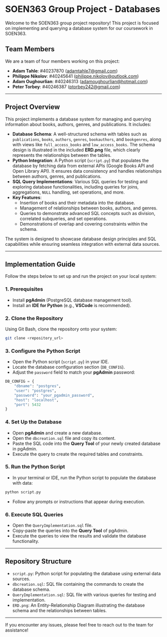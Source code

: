 # SOEN363 Group Project - Databases

Welcome to the SOEN363 group project repository! This project is focused on implementing and querying a database system for our coursework in SOEN363.

## Team Members
We are a team of four members working on this project:

- **Adam Tahle**: #40237870 (adamtahle7@gmail.com)
- **Philippe Nikolov**: #40245641 (philippe.nikolov@outlook.com)
- **Adam Oughourlian**: #40246313 (adamoughourlian@hotmail.com)
- **Peter Torbey**: #40246387 (ptorbey242@gmail.com)

---
## Project Overview
This project implements a database system for managing and querying information about books, authors, genres, and publications. It includes:

- **Database Schema**: A well-structured schema with tables such as `publications`, `books`, `authors`, `genres`, `bookauthors`, and `bookgenres`, along with views like `full_access_books` and `low_access_books`. The schema design is illustrated in the included **ERD.png** file, which clearly represents the relationships between the tables.
- **Python Integration**: A Python script (`script.py`) that populates the database by fetching data from external APIs (Google Books API and Open Library API). It ensures data consistency and handles relationships between authors, genres, and publications.
- **SQL Query Implementations**: Various SQL queries for testing and exploring database functionalities, including queries for joins, aggregations, `NULL` handling, set operations, and more.
- **Key Features**:
  - Insertion of books and their metadata into the database.
  - Management of relationships between books, authors, and genres.
  - Queries to demonstrate advanced SQL concepts such as division, correlated subqueries, and set operations.
  - Demonstrations of overlap and covering constraints within the schema.

The system is designed to showcase database design principles and SQL capabilities while ensuring seamless integration with external data sources.

---
## Implementation Guide
Follow the steps below to set up and run the project on your local system:

### **1. Prerequisites**
- Install **pgAdmin** (PostgreSQL database management tool).
- Install an **IDE for Python** (e.g., **VSCode** is recommended).

### **2. Clone the Repository**
Using Git Bash, clone the repository onto your system:
```bash
git clone <repository_url>
```

### **3. Configure the Python Script**
- Open the Python script (`script.py`) in your IDE.
- Locate the database configuration section (`DB_CONFIG`).
- Adjust the `password` field to match your **pgAdmin** password:
```python
DB_CONFIG = {
    "dbname": "postgres",
    "user": "postgres",
    "password": "your_pgadmin_password",
    "host": "localhost",
    "port": 5432
}
```

### **4. Set Up the Database**
- Open **pgAdmin** and create a new database.
- Open the `dbcreation.sql` file and copy its content.
- Paste the SQL code into the **Query Tool** of your newly created database in pgAdmin.
- Execute the query to create the required tables and constraints.

### **5. Run the Python Script**
- In your terminal or IDE, run the Python script to populate the database with data:
```bash
python script.py
```
- Follow any prompts or instructions that appear during execution.

### **6. Execute SQL Queries**
- Open the `QueryImplementation.sql` file.
- Copy-paste the queries into the **Query Tool** of pgAdmin.
- Execute the queries to view the results and validate the database functionality.

---

## Repository Structure
- `script.py`: Python script for populating the database using external data sources.
- `dbcreation.sql`: SQL file containing the commands to create the database schema.
- `QueryImplementation.sql`: SQL file with various queries for testing and implementation.
- `ERD.png`: An Entity-Relationship Diagram illustrating the database schema and the relationships between tables.

---

If you encounter any issues, please feel free to reach out to the team for assistance!

